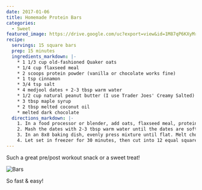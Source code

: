 ```yaml
---
date: 2017-01-06
title: Homemade Protein Bars
categories:
  - Sweet
featured_image: https://drive.google.com/uc?export=view&id=1M87qP6KXyMriOT6DyweSR5JNeqtHwW1_
recipe:
  servings: 15 square bars
  prep: 15 minutes
  ingredients_markdown: |-
    * 1 1/3 cup old-fashioned Quaker oats
    * 1/4 cup flaxseed meal
    * 2 scoops protein powder (vanilla or chocolate works fine)
    * 1 tsp cinnamon
    * 3/4 tsp salt
    * 4 medjool dates + 2-3 tbsp warm water
    * 1/2 cup natural peanut butter (I use Trader Joes' Creamy Salted)
    * 3 tbsp maple syrup
    * 2 tbsp melted coconut oil
    * melted dark chocolate
  directions_markdown: |-
    1. In a food processor or blender, add oats, flaxseed meal, protein powder, cinnamon, and salt. Blend on medium speed until it becomes a fine texture.
    2. Mash the dates with 2-3 tbsp warm water until the dates are soft and form a smooth paste (just enough so that food processor/blender can break them down).
    3. In an 8x8 baking dish, evenly press mixture until flat. Melt chocolate in microwave and spread an even layer on top.
    4. Let set in freezer for 30 minutes, then cut into 12 equal square bars. Store in fridge.
---
```

Such a great pre/post workout snack or a sweet treat!

![Bars](https://drive.google.com/uc?export=view&id=1ErDyroaYSEMyDXOjrV9pEcnFm5J4-lzM)

So fast & easy!

